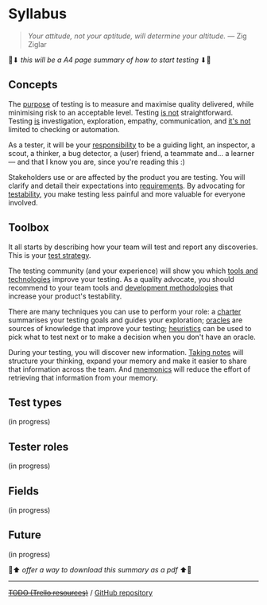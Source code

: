 # Syllabus

> _Your attitude, not your aptitude, will determine your altitude._ — Zig Ziglar

🚧⬇ _this will be a A4 page summary of how to start testing_ ⬇🚧

## Concepts

The [purpose](/concepts/testing-purpose.md) of testing is to measure and maximise quality delivered, while minimising risk to an acceptable level. Testing [is not](/concepts/what-testing-is-not.md) straightforward. Testing [is](/concepts/what-testing-is.md) investigation, exploration, empathy, communication, and [it's not](/concepts/what-testing-is-not.md) limited to checking or automation.

As a tester, it will be your [responsibility](/concepts/tester-responsibilities.md) to be a guiding light, an inspector, a scout, a thinker, a bug detector, a (user) friend, a teammate and… a learner — and that I know you are, since you're reading this :)

Stakeholders use or are affected by the product you are testing. You will clarify and detail their expectations into [requirements](/concepts/requirements.md). By advocating for [testability](/concepts/testability.md), you make testing less painful and more valuable for everyone involved.

## Toolbox

It all starts by describing how your team will test and report any discoveries. This is your [test strategy](/toolbox/test-strategy.md).

The testing community (and your experience) will show you which [tools and technologies](/toolbox/tester-tools.md) improve your testing. As a quality advocate, you should recommend to your team tools and [development methodologies](/toolbox/dev-methodologies.md) that increase your product's testability.

There are many techniques you can use to perform your role: a [charter](/toolbox/charters.md) summarises your testing goals and guides your exploration;  [oracles](/toolbox/oracles.md) are sources of knowledge that improve your testing; [heuristics](/toolbox/heuristics.md) can be used to pick what to test next or to make a decision when you don't have an oracle.

During your testing, you will discover new information. [Taking notes](/toolbox/note-taking.md) will structure your thinking, expand your memory and make it easier to share that information across the team. And [mnemonics](/toolbox/mnemonics.md) will reduce the effort of retrieving that information from your memory.

## Test types

(in progress)

## Tester roles

(in progress)

## Fields

(in progress)

## Future

(in progress)

🚧⬆ _offer a way to download this summary as a pdf_ ⬆🚧

---

~~[TODO (Trello resources)](https://trello.com/c/IKgim0gn/217-%F0%9F%93%9A-study-plan)~~ / [GitHub repository](https://github.com/rbaduman/start-testing)

